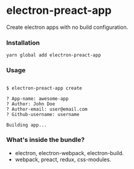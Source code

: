 # electron-preact-app

Create electron apps with no build configuration.

### Installation

```Shell
yarn global add electron-preact-app
```

### Usage

```Shell

$ electron-preact-app create

? App-name: awesome-app
? Author: John Doe
? Author-email: user@email.com
? Github-username: username

Building app...
```

### What's inside the bundle?

* electron, electron-webpack, electron-build.
* webpack, preact, redux, css-modules.
